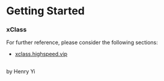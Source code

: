 # Getting Started

### xClass
For further reference, please consider the following sections:

* [xclass.highspeed.vip](http://xclass.highspeed.vip)










##
 by Henry Yi

